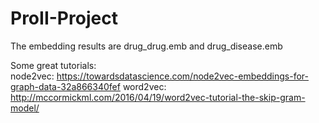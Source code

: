 # ProII-Project

The embedding results are drug_drug.emb and drug_disease.emb

Some great tutorials:                      
node2vec: https://towardsdatascience.com/node2vec-embeddings-for-graph-data-32a866340fef
word2vec: http://mccormickml.com/2016/04/19/word2vec-tutorial-the-skip-gram-model/
